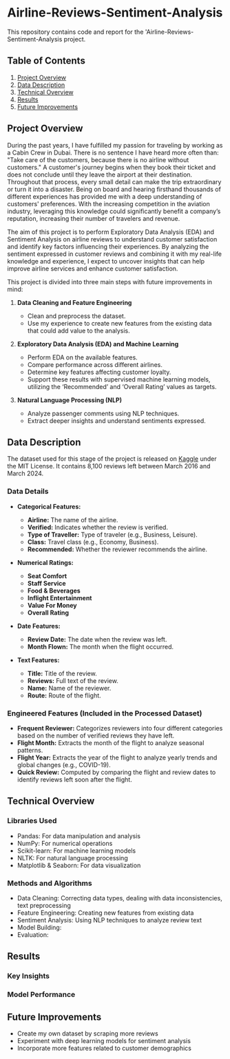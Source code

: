 # Airline-Reviews-Sentiment-Analysis
This repository contains code and report for the 'Airline-Reviews-Sentiment-Analysis project.

## Table of Contents
1. [Project Overview](#project-overview)
2. [Data Description](#data-description)
3. [Technical Overview](#technical-overview)
4. [Results](#results)
5. [Future Improvements](#future-improvements)

## Project Overview

During the past years, I have fulfilled my passion for traveling by working as a Cabin Crew in Dubai. There is no sentence I have heard more often than: "Take care of the customers, because there is no airline without customers." A customer's journey begins when they book their ticket and does not conclude until they leave the airport at their destination. Throughout that process, every small detail can make the trip extraordinary or turn it into a disaster. Being on board and hearing firsthand thousands of different experiences has provided me with a deep understanding of customers' preferences. With the increasing competition in the aviation industry, leveraging this knowledge could significantly benefit a company’s reputation, increasing their number of travelers and revenue.

The aim of this project is to perform Exploratory Data Analysis (EDA) and Sentiment Analysis on airline reviews to understand customer satisfaction and identify key factors influencing their experiences. By analyzing the sentiment expressed in customer reviews and combining it with my real-life knowledge and experience, I expect to uncover insights that can help improve airline services and enhance customer satisfaction.

This project is divided into three main steps with future improvements in mind:

1. **Data Cleaning and Feature Engineering**
   - Clean and preprocess the dataset.
   - Use my experience to create new features from the existing data that could add value to the analysis.

2. **Exploratory Data Analysis (EDA) and Machine Learning**
   - Perform EDA on the available features.
   - Compare performance across different airlines.
   - Determine key features affecting customer loyalty.
   - Support these results with supervised machine learning models, utilizing the ‘Recommended’ and ‘Overall Rating’ values as targets.

3. **Natural Language Processing (NLP)**
   - Analyze passenger comments using NLP techniques.
   - Extract deeper insights and understand sentiments expressed.

## Data Description

The dataset used for this stage of the project is released on [Kaggle](https://www.kaggle.com/) under the MIT License. It contains 8,100 reviews left between March 2016 and March 2024.

### Data Details
- **Categorical Features:**
  - **Airline:** The name of the airline.
  - **Verified:** Indicates whether the review is verified.
  - **Type of Traveller:** Type of traveler (e.g., Business, Leisure).
  - **Class:** Travel class (e.g., Economy, Business).
  - **Recommended:** Whether the reviewer recommends the airline.

- **Numerical Ratings:**
  - **Seat Comfort**
  - **Staff Service**
  - **Food & Beverages**
  - **Inflight Entertainment**
  - **Value For Money**
  - **Overall Rating**

- **Date Features:**
  - **Review Date:** The date when the review was left.
  - **Month Flown:** The month when the flight occurred.

- **Text Features:**
  - **Title:** Title of the review.
  - **Reviews:** Full text of the review.
  - **Name:** Name of the reviewer.
  - **Route:** Route of the flight.

### Engineered Features (Included in the Processed Dataset)
- **Frequent Reviewer:** Categorizes reviewers into four different categories based on the number of verified reviews they have left.
- **Flight Month:** Extracts the month of the flight to analyze seasonal patterns.
- **Flight Year:** Extracts the year of the flight to analyze yearly trends and global changes (e.g., COVID-19).
- **Quick Review:** Computed by comparing the flight and review dates to identify reviews left soon after the flight.

## Technical Overview
### Libraries Used
- Pandas: For data manipulation and analysis
- NumPy: For numerical operations
- Scikit-learn: For machine learning models
- NLTK: For natural language processing
- Matplotlib & Seaborn: For data visualization

### Methods and Algorithms
- Data Cleaning: Correcting data types, dealing with data inconsistencies, text preprocessing
- Feature Engineering: Creating new features from existing data
- Sentiment Analysis: Using NLP techniques to analyze review text
- Model Building:
- Evaluation:

## Results
### Key Insights

### Model Performance

## Future Improvements
- Create my own dataset by scraping more reviews
- Experiment with deep learning models for sentiment analysis
- Incorporate more features related to customer demographics
